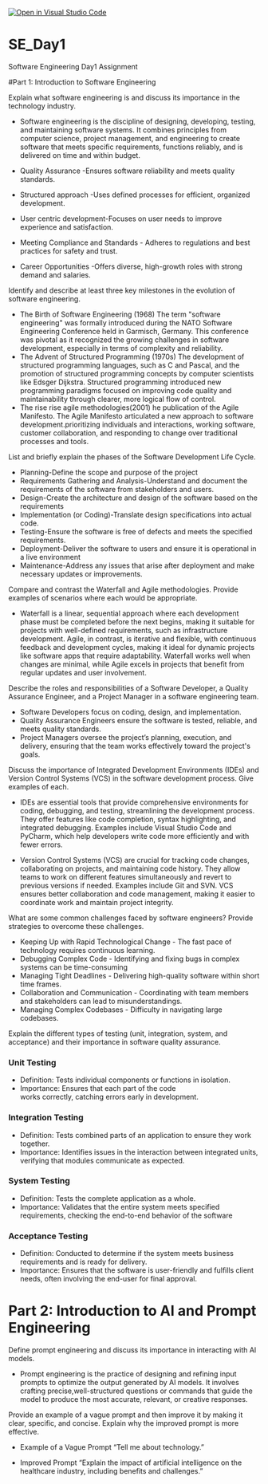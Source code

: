 [![Open in Visual Studio Code](https://classroom.github.com/assets/open-in-vscode-2e0aaae1b6195c2367325f4f02e2d04e9abb55f0b24a779b69b11b9e10269abc.svg)](https://classroom.github.com/online_ide?assignment_repo_id=16928498&assignment_repo_type=AssignmentRepo)
# SE_Day1
Software Engineering Day1 Assignment

#Part 1: Introduction to Software Engineering

Explain what software engineering is and discuss its importance in the technology industry.

- Software engineering is the discipline of designing, developing, testing, and maintaining software systems. It combines principles from computer science, project management, and engineering to create software that meets specific requirements, functions reliably, and is delivered on time and within budget.

- Quality Assurance -Ensures software reliability and meets quality standards. 
- Structured approach -Uses defined processes for efficient, organized development.
- User centric development-Focuses on user needs to improve experience and satisfaction.
- Meeting Compliance and Standards - Adheres to regulations and best practices for safety and trust.
- Career Opportunities -Offers diverse, high-growth roles with strong demand and salaries.



Identify and describe at least three key milestones in the evolution of software engineering.
 * The Birth of Software Engineering (1968)
The term "software engineering" was formally introduced during the NATO Software Engineering Conference held in Garmisch, Germany.
This conference was pivotal as it recognized the growing challenges in software development, especially in terms of complexity and reliability.
* The Advent of Structured Programming (1970s)
The development of structured programming languages, such as C and Pascal, and the promotion of structured programming concepts by computer scientists like Edsger Dijkstra.
Structured programming introduced new programming paradigms focused on improving code quality and maintainability through clearer, more logical flow of control.
* The rise rise agile methodologies(2001)
he publication of the Agile Manifesto.
The Agile Manifesto articulated a new approach to software development.prioritizing individuals and interactions, working software, customer collaboration, and responding to change over traditional processes and tools.


List and briefly explain the phases of the Software Development Life Cycle.
* Planning-Define the scope and purpose of the project
* Requirements Gathering and Analysis-Understand and document the requirements of the software from stakeholders and users.
* Design-Create the architecture and design of the software based on the requirements
* Implementation (or Coding)-Translate design specifications into actual code.
* Testing-Ensure the software is free of defects and meets the specified requirements.
* Deployment-Deliver the software to users and ensure it is operational in a live environment
* Maintenance-Address any issues that arise after deployment and make necessary updates or improvements.



Compare and contrast the Waterfall and Agile methodologies. Provide examples of scenarios where each would be appropriate.
* Waterfall is a linear, sequential approach where each development phase must be completed before the next begins, making it suitable for projects with well-defined requirements, such as infrastructure development. Agile, in contrast, is iterative and flexible, with continuous feedback and development cycles, making it ideal for dynamic projects like software apps that require adaptability. Waterfall works well when changes are minimal, while Agile excels in projects that benefit from regular updates and user involvement.

Describe the roles and responsibilities of a Software Developer, a Quality Assurance Engineer, and a Project Manager in a software engineering team.
* Software Developers focus on coding, design, and implementation.
* Quality Assurance Engineers ensure the software is tested, reliable, and meets quality standards.
* Project Managers oversee the project’s planning, execution, and delivery, ensuring that the team works effectively toward the project's goals.


Discuss the importance of Integrated Development Environments (IDEs) and Version Control Systems (VCS) in the software development process. Give examples of each.
- IDEs are essential tools that provide comprehensive environments for coding, debugging, and testing, streamlining the development process. They offer features like code completion, syntax highlighting, and integrated debugging. Examples include Visual Studio Code and PyCharm, which help developers write code more efficiently and with fewer errors.

- Version Control Systems (VCS) are crucial for tracking code changes, collaborating on projects, and maintaining code history. They allow teams to work on different features simultaneously and revert to previous versions if needed. Examples include Git and SVN. VCS ensures better collaboration and code management, making it easier to coordinate work and maintain project integrity.


What are some common challenges faced by software engineers? Provide strategies to overcome these challenges.
* Keeping Up with Rapid Technological Change - The fast pace of technology requires continuous learning.
* Debugging Complex Code - Identifying and fixing bugs in complex systems can be time-consuming
* Managing Tight Deadlines - Delivering high-quality software within short time frames.
* Collaboration and Communication - Coordinating with team members and stakeholders can lead to misunderstandings.
* Managing Complex Codebases - Difficulty in navigating large codebases.


Explain the different types of testing (unit, integration, system, and acceptance) and their importance in software quality assurance.
###  Unit Testing

- Definition: Tests individual components or functions in isolation.
- Importance: Ensures that each part of the code  
works correctly, catching errors early in development.
### Integration Testing

- Definition: Tests combined parts of an application to ensure they work together.
- Importance: Identifies issues in the interaction between integrated units, verifying that modules communicate as expected.
### System Testing

- Definition: Tests the complete application as a whole.
- Importance: Validates that the entire system meets specified requirements, checking the end-to-end behavior of the software

### Acceptance Testing

- Definition: Conducted to determine if the system meets business requirements and is ready for delivery.
- Importance: Ensures that the software is user-friendly and fulfills client needs, often involving the end-user for final approval.

# Part 2: Introduction to AI and Prompt Engineering


Define prompt engineering and discuss its importance in interacting with AI models.
- Prompt engineering is the practice of designing and refining input prompts to optimize the output generated by AI models. It involves crafting precise,well-structured questions or commands that guide the model to produce the most accurate, relevant, or creative responses. 

Provide an example of a vague prompt and then improve it by making it clear, specific, and concise. Explain why the improved prompt is more effective.

* Example of a Vague Prompt
“Tell me about technology.”
- Improved Prompt
“Explain the impact of artificial intelligence on the healthcare industry, including benefits and challenges.”


